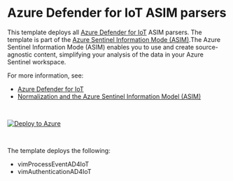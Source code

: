 # Azure Defender for IoT ASIM parsers

This template deploys all [Azure Defender for IoT](https://azure.microsoft.com/services/azure-defender-for-iot/) ASIM parsers. The template is part of the [Azure Sentinel Information Mode (ASIM)](https://aka.ms/AzSentinelNormalization).The Azure Sentinel Information Mode (ASIM) enables you to use and create source-agnostic content, simplifying your analysis of the data in your Azure Sentinel workspace.

For more information, see:

- [Azure Defender for IoT](https://azure.microsoft.com/en-us/services/azure-defender-for-iot/) 
- [Normalization and the Azure Sentinel Information Model (ASIM)](https://aka.ms/AzSentinelNormalization)

<br>

[![Deploy to Azure](https://aka.ms/deploytoazurebutton)](https://aka.ms/AzSentinelAD4IoTARM)

<br>

The template deploys the following:
 * vimProcessEventAD4IoT  
 * vimAuthenticationAD4IoT

<br>
